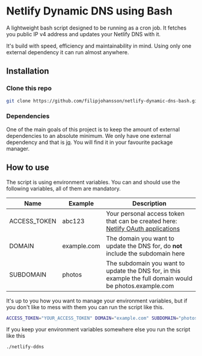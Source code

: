 # Netlify Dynamic DNS using Bash
A lightweight bash script designed to be running as a cron job. It fetches you public IP v4 address and updates your Netlify DNS with it.

It's build with speed, efficiency and maintainability in mind. Using only one external dependency it can run almost anywhere.

## Installation
### Clone this repo
```bash
git clone https://github.com/filipjohansson/netlify-dynamic-dns-bash.git
```

### Dependencies
One of the main goals of this project is to keep the amount of external dependencies to an absolute minimum. We only have one external dependency and that is [jq](https://stedolan.github.io/jq/). You will find it in your favourite package manager.

## How to use
The script is using environment variables. You can and should use the following variables, all of them are mandatory.

| Name | Example | Description |
| ---- | ---- | ---- |
| ACCESS_TOKEN | abc123 | Your personal access token that can be created here: [Netlify OAuth applications](https://app.netlify.com/account/applications) |
| DOMAIN | example.com | The domain you want to update the DNS for, do **not** include the subdomain here |
| SUBDOMAIN | photos | The subdomain you want to update the DNS for, in this example the full domain would be photos.example.com |

It's up to you how you want to manage your environment variables, but if you don't like to mess with them you can run the script like this.
```bash
ACCESS_TOKEN="YOUR_ACCESS_TOKEN" DOMAIN="example.com" SUBDOMAIN="photos" ./netlify-ddns
```

If you keep your environment variables somewhere else you run the script like this
```bash
./netlify-ddns
```
